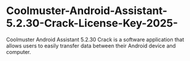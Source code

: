 # Coolmuster-Android-Assistant-5.2.30-Crack-License-Key-2025-
Coolmuster Android Assistant 5.2.30 Crack is a software application that allows users to easily transfer data between their Android device and computer. 
